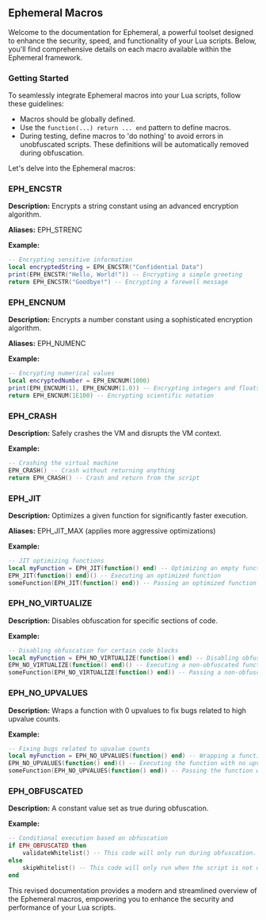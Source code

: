 

## Ephemeral Macros

Welcome to the documentation for Ephemeral, a powerful toolset designed to enhance the security, speed, and functionality of your Lua scripts. Below, you'll find comprehensive details on each macro available within the Ephemeral framework.

### Getting Started

To seamlessly integrate Ephemeral macros into your Lua scripts, follow these guidelines:

- Macros should be globally defined.
- Use the `function(...) return ... end` pattern to define macros.
- During testing, define macros to 'do nothing' to avoid errors in unobfuscated scripts. These definitions will be automatically removed during obfuscation.

Let's delve into the Ephemeral macros:

### EPH_ENCSTR

**Description:** Encrypts a string constant using an advanced encryption algorithm.

**Aliases:** EPH_STRENC

**Example:**
```lua
-- Encrypting sensitive information
local encryptedString = EPH_ENCSTR("Confidential Data")
print(EPH_ENCSTR("Hello, World!")) -- Encrypting a simple greeting
return EPH_ENCSTR("Goodbye!") -- Encrypting a farewell message
```

### EPH_ENCNUM

**Description:** Encrypts a number constant using a sophisticated encryption algorithm.

**Aliases:** EPH_NUMENC

**Example:**
```lua
-- Encrypting numerical values
local encryptedNumber = EPH_ENCNUM(1000)
print(EPH_ENCNUM(1), EPH_ENCNUM(1.0)) -- Encrypting integers and floats
return EPH_ENCNUM(1E100) -- Encrypting scientific notation
```

### EPH_CRASH

**Description:** Safely crashes the VM and disrupts the VM context.

**Example:**
```lua
-- Crashing the virtual machine
EPH_CRASH() -- Crash without returning anything
return EPH_CRASH() -- Crash and return from the script
```

### EPH_JIT

**Description:** Optimizes a given function for significantly faster execution.

**Aliases:** EPH_JIT_MAX (applies more aggressive optimizations)

**Example:**
```lua
-- JIT optimizing functions
local myFunction = EPH_JIT(function() end) -- Optimizing an empty function
EPH_JIT(function() end)() -- Executing an optimized function
someFunction(EPH_JIT(function() end)) -- Passing an optimized function as an argument
```

### EPH_NO_VIRTUALIZE

**Description:** Disables obfuscation for specific sections of code.

**Example:**
```lua
-- Disabling obfuscation for certain code blocks
local myFunction = EPH_NO_VIRTUALIZE(function() end) -- Disabling obfuscation for an empty function
EPH_NO_VIRTUALIZE(function() end)() -- Executing a non-obfuscated function
someFunction(EPH_NO_VIRTUALIZE(function() end)) -- Passing a non-obfuscated function as an argument
```

### EPH_NO_UPVALUES

**Description:** Wraps a function with 0 upvalues to fix bugs related to high upvalue counts.

**Example:**
```lua
-- Fixing bugs related to upvalue counts
local myFunction = EPH_NO_UPVALUES(function() end) -- Wrapping a function with 0 upvalues
EPH_NO_UPVALUES(function() end)() -- Executing the function with no upvalues
someFunction(EPH_NO_UPVALUES(function() end)) -- Passing the function with 0 upvalues as an argument
```

### EPH_OBFUSCATED

**Description:** A constant value set as true during obfuscation.

**Example:**
```lua
-- Conditional execution based on obfuscation
if EPH_OBFUSCATED then
    validateWhitelist() -- This code will only run during obfuscation.
else
    skipWhitelist() -- This code will only run when the script is not obfuscated.
end
```

This revised documentation provides a modern and streamlined overview of the Ephemeral macros, empowering you to enhance the security and performance of your Lua scripts.
